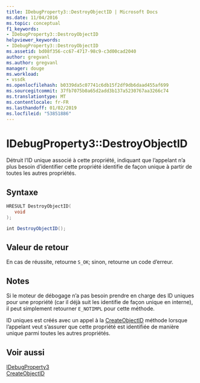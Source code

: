 ```yaml
---
title: IDebugProperty3::DestroyObjectID | Microsoft Docs
ms.date: 11/04/2016
ms.topic: conceptual
f1_keywords:
- IDebugProperty3::DestroyObjectID
helpviewer_keywords:
- IDebugProperty3::DestroyObjectID
ms.assetid: bd08f356-cc67-4717-98c9-c3d00cad2040
author: gregvanl
ms.author: gregvanl
manager: douge
ms.workload:
- vssdk
ms.openlocfilehash: b0339da5c07741c6db15f2df9db6daad455af699
ms.sourcegitcommit: 37fb7075b0a65d2add3b137a5230767aa3266c74
ms.translationtype: MT
ms.contentlocale: fr-FR
ms.lasthandoff: 01/02/2019
ms.locfileid: "53851886"
---
```

# <a name="idebugproperty3destroyobjectid"></a>IDebugProperty3::DestroyObjectID
Détruit l’ID unique associé à cette propriété, indiquant que l’appelant n’a plus besoin d’identifier cette propriété identifie de façon unique à partir de toutes les autres propriétés.  
  
## <a name="syntax"></a>Syntaxe  
  
```cpp  
HRESULT DestroyObjectID(  
   void  
);  
```  
  
```csharp  
int DestroyObjectID();  
```  
  
## <a name="return-value"></a>Valeur de retour  
 En cas de réussite, retourne `S_OK`; sinon, retourne un code d’erreur.  
  
## <a name="remarks"></a>Notes  
 Si le moteur de débogage n’a pas besoin prendre en charge des ID uniques pour une propriété (car il déjà suit les identifie de façon unique en interne), il peut simplement retourner `E_NOTIMPL` pour cette méthode.  
  
 ID uniques est créés avec un appel à la [CreateObjectID](../../../extensibility/debugger/reference/idebugproperty3-createobjectid.md) méthode lorsque l’appelant veut s’assurer que cette propriété est identifiée de manière unique parmi toutes les autres propriétés.  
  
## <a name="see-also"></a>Voir aussi  
 [IDebugProperty3](../../../extensibility/debugger/reference/idebugproperty3.md)   
 [CreateObjectID](../../../extensibility/debugger/reference/idebugproperty3-createobjectid.md)